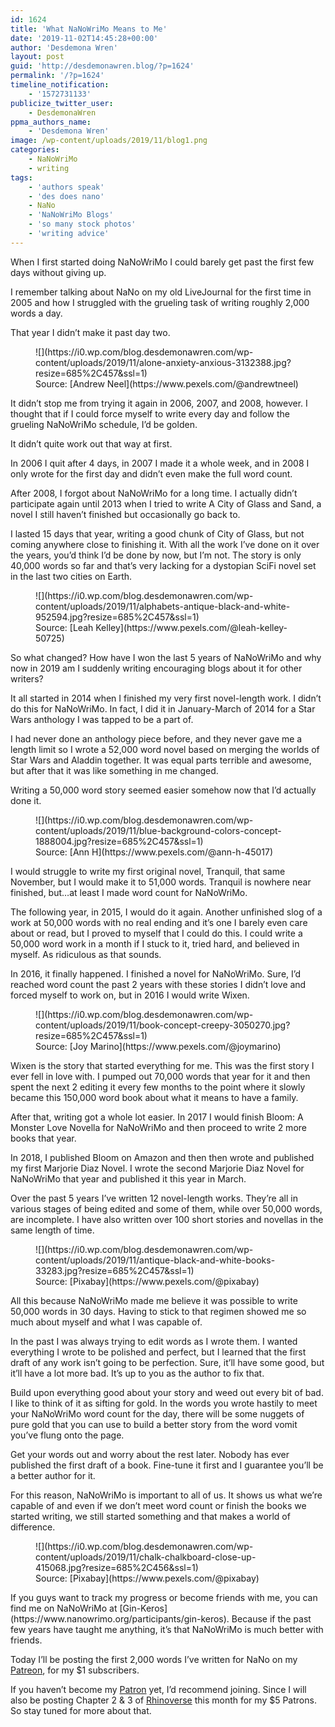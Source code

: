 ```yaml
---
id: 1624
title: 'What NaNoWriMo Means to Me'
date: '2019-11-02T14:45:28+00:00'
author: 'Desdemona Wren'
layout: post
guid: 'http://desdemonawren.blog/?p=1624'
permalink: '/?p=1624'
timeline_notification:
    - '1572731133'
publicize_twitter_user:
    - DesdemonaWren
ppma_authors_name:
    - 'Desdemona Wren'
image: /wp-content/uploads/2019/11/blog1.png
categories:
    - NaNoWriMo
    - writing
tags:
    - 'authors speak'
    - 'des does nano'
    - NaNo
    - 'NaNoWriMo Blogs'
    - 'so many stock photos'
    - 'writing advice'
---
```


When I first started doing NaNoWriMo I could barely get past the first few days without giving up.

I remember talking about NaNo on my old LiveJournal for the first time in 2005 and how I struggled with the grueling task of writing roughly 2,000 words a day.

That year I didn’t make it past day two.

<figure class="wp-block-image size-large">![](https://i0.wp.com/blog.desdemonawren.com/wp-content/uploads/2019/11/alone-anxiety-anxious-3132388.jpg?resize=685%2C457&ssl=1)<figcaption>Source: [Andrew Neel](https://www.pexels.com/@andrewtneel)</figcaption></figure>It didn’t stop me from trying it again in 2006, 2007, and 2008, however. I thought that if I could force myself to write every day and follow the grueling NaNoWriMo schedule, I’d be golden.

It didn’t quite work out that way at first.

In 2006 I quit after 4 days, in 2007 I made it a whole week, and in 2008 I only wrote for the first day and didn’t even make the full word count.

After 2008, I forgot about NaNoWriMo for a long time. I actually didn’t participate again until 2013 when I tried to write A City of Glass and Sand, a novel I still haven’t finished but occasionally go back to.

I lasted 15 days that year, writing a good chunk of City of Glass, but not coming anywhere close to finishing it. With all the work I’ve done on it over the years, you’d think I’d be done by now, but I’m not. The story is only 40,000 words so far and that’s very lacking for a dystopian SciFi novel set in the last two cities on Earth.

<figure class="wp-block-image size-large">![](https://i0.wp.com/blog.desdemonawren.com/wp-content/uploads/2019/11/alphabets-antique-black-and-white-952594.jpg?resize=685%2C457&ssl=1)<figcaption>Source: [Leah Kelley](https://www.pexels.com/@leah-kelley-50725)</figcaption></figure>So what changed? How have I won the last 5 years of NaNoWriMo and why now in 2019 am I suddenly writing encouraging blogs about it for other writers?

It all started in 2014 when I finished my very first novel-length work. I didn’t do this for NaNoWriMo. In fact, I did it in January-March of 2014 for a Star Wars anthology I was tapped to be a part of.

I had never done an anthology piece before, and they never gave me a length limit so I wrote a 52,000 word novel based on merging the worlds of Star Wars and Aladdin together. It was equal parts terrible and awesome, but after that it was like something in me changed.

Writing a 50,000 word story seemed easier somehow now that I’d actually done it.

<figure class="wp-block-image size-large">![](https://i0.wp.com/blog.desdemonawren.com/wp-content/uploads/2019/11/blue-background-colors-concept-1888004.jpg?resize=685%2C457&ssl=1)<figcaption>Source: [Ann H](https://www.pexels.com/@ann-h-45017)</figcaption></figure>I would struggle to write my first original novel, Tranquil, that same November, but I would make it to 51,000 words. Tranquil is nowhere near finished, but…at least I made word count for NaNoWriMo.

The following year, in 2015, I would do it again. Another unfinished slog of a work at 50,000 words with no real ending and it’s one I barely even care about or read, but I proved to myself that I could do this. I could write a 50,000 word work in a month if I stuck to it, tried hard, and believed in myself. As ridiculous as that sounds.

In 2016, it finally happened. I finished a novel for NaNoWriMo. Sure, I’d reached word count the past 2 years with these stories I didn’t love and forced myself to work on, but in 2016 I would write Wixen.

<figure class="wp-block-image size-large">![](https://i0.wp.com/blog.desdemonawren.com/wp-content/uploads/2019/11/book-concept-creepy-3050270.jpg?resize=685%2C457&ssl=1)<figcaption>Source: [Joy Marino](https://www.pexels.com/@joymarino)</figcaption></figure>Wixen is the story that started everything for me. This was the first story I ever fell in love with. I pumped out 70,000 words that year for it and then spent the next 2 editing it every few months to the point where it slowly became this 150,000 word book about what it means to have a family.

After that, writing got a whole lot easier. In 2017 I would finish Bloom: A Monster Love Novella for NaNoWriMo and then proceed to write 2 more books that year.

In 2018, I published Bloom on Amazon and then then wrote and published my first Marjorie Diaz Novel. I wrote the second Marjorie Diaz Novel for NaNoWriMo that year and published it this year in March.

Over the past 5 years I’ve written 12 novel-length works. They’re all in various stages of being edited and some of them, while over 50,000 words, are incomplete. I have also written over 100 short stories and novellas in the same length of time.

<figure class="wp-block-image size-large">![](https://i0.wp.com/blog.desdemonawren.com/wp-content/uploads/2019/11/antique-black-and-white-books-33283.jpg?resize=685%2C457&ssl=1)<figcaption>Source: [Pixabay](https://www.pexels.com/@pixabay)</figcaption></figure>All this because NaNoWriMo made me believe it was possible to write 50,000 words in 30 days. Having to stick to that regimen showed me so much about myself and what I was capable of.

In the past I was always trying to edit words as I wrote them. I wanted everything I wrote to be polished and perfect, but I learned that the first draft of any work isn’t going to be perfection. Sure, it’ll have some good, but it’ll have a lot more bad. It’s up to you as the author to fix that.

Build upon everything good about your story and weed out every bit of bad. I like to think of it as sifting for gold. In the words you wrote hastily to meet your NaNoWriMo word count for the day, there will be some nuggets of pure gold that you can use to build a better story from the word vomit you’ve flung onto the page.

Get your words out and worry about the rest later. Nobody has ever published the first draft of a book. Fine-tune it first and I guarantee you’ll be a better author for it.

For this reason, NaNoWriMo is important to all of us. It shows us what we’re capable of and even if we don’t meet word count or finish the books we started writing, we still started something and that makes a world of difference.

<figure class="wp-block-image size-large">![](https://i0.wp.com/blog.desdemonawren.com/wp-content/uploads/2019/11/chalk-chalkboard-close-up-415068.jpg?resize=685%2C456&ssl=1)<figcaption>Source: [Pixabay](https://www.pexels.com/@pixabay)</figcaption></figure>If you guys want to track my progress or become friends with me, you can find me on NaNoWriMo at [Gin-Keros](https://www.nanowrimo.org/participants/gin-keros). Because if the past few years have taught me anything, it’s that NaNoWriMo is much better with friends.

Today I’ll be posting the first 2,000 words I’ve written for NaNo on my [Patreon](https://www.patreon.com/desdemonawren), for my $1 subscribers.

If you haven’t become my [Patron](https://www.patreon.com/desdemonawren) yet, I’d recommend joining. Since I will also be posting Chapter 2 &amp; 3 of [Rhinoverse](https://rhinoverse.desdemonawren.com/) this month for my $5 Patrons. So stay tuned for more about that.